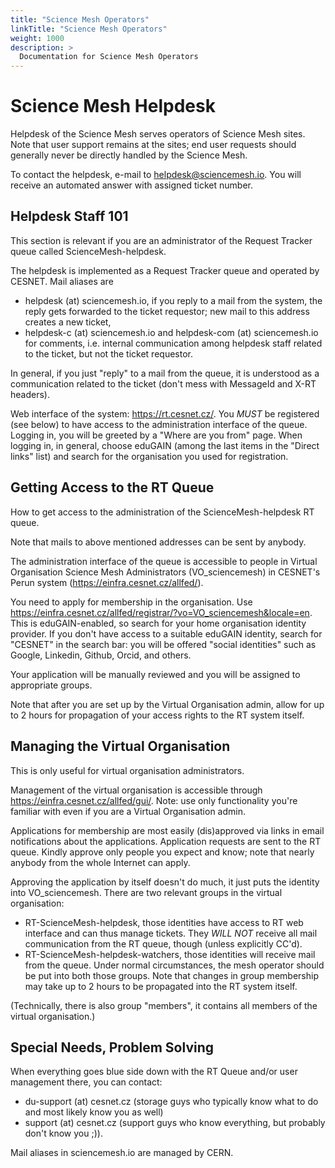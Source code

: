 ```yaml
---
title: "Science Mesh Operators"
linkTitle: "Science Mesh Operators"
weight: 1000
description: >
  Documentation for Science Mesh Operators
---
```


# Science Mesh Helpdesk

Helpdesk of the Science Mesh serves operators of Science Mesh sites. Note
that user support remains at the sites; end user requests should generally
never be directly handled by the Science Mesh.

To contact the helpdesk, e-mail to helpdesk@sciencemesh.io. You will
receive an automated answer with assigned ticket number.

## Helpdesk Staff 101

This section is relevant if you are an administrator of the Request Tracker
queue called ScienceMesh-helpdesk.

The helpdesk is implemented as a Request Tracker queue and operated by
CESNET. Mail aliases are
- helpdesk (at) sciencemesh.io, if you reply to a mail from the system, the
  reply gets forwarded to the ticket requestor; new mail to this address
  creates a new ticket,
- helpdesk-c (at) sciencemesh.io and helpdesk-com (at) sciencemesh.io for comments,
  i.e. internal communication among helpdesk staff related to the ticket,
  but not the ticket requestor.

In general, if you just "reply" to a mail from the queue, it is understood
as a communication related to the ticket (don't mess with MessageId and
X-RT headers).

Web interface of the system: https://rt.cesnet.cz/. You *MUST* be
registered (see below) to have access to the administration interface of
the queue. Logging in, you will be greeted by a "Where are you from" page.
When logging in, in general, choose eduGAIN (among the last items in the
"Direct links" list) and search for the organisation you used for
registration.

## Getting Access to the RT Queue

How to get access to the administration of the ScienceMesh-helpdesk RT
queue.

Note that mails to above mentioned addresses can be sent by anybody.

The administration interface of the queue is accessible to people in
Virtual Organisation Science Mesh Administrators (VO_sciencemesh) in
CESNET's Perun system (https://einfra.cesnet.cz/allfed/).

You need to apply for membership in the organisation. Use
https://einfra.cesnet.cz/allfed/registrar/?vo=VO_sciencemesh&locale=en.
This is eduGAIN-enabled, so search for your home organisation identity
provider. If you don't have access to a suitable eduGAIN identity, search
for "CESNET" in the search bar: you will be offered "social identities"
such as Google, Linkedin, Github, Orcid, and others.

Your application will be manually reviewed and you will be assigned to
appropriate groups.

Note that after you are set up by the Virtual Organisation admin, allow for
up to 2 hours for propagation of your access rights to the RT system
itself.

## Managing the Virtual Organisation

This is only useful for virtual organisation administrators.

Management of the virtual organisation is accessible through
https://einfra.cesnet.cz/allfed/gui/. Note: use only functionality you're
familiar with even if you are a Virtual Organisation admin.

Applications for membership are most easily (dis)approved via links in
email notifications about the applications. Application requests are sent
to the RT queue. Kindly approve only people you expect and know; note that
nearly anybody from the whole Internet can apply.

Approving the application by itself doesn't do much, it just puts the
identity into VO_sciencemesh. There are two relevant groups in the virtual
organisation:
- RT-ScienceMesh-helpdesk, those identities have access to RT web interface
  and can thus manage tickets. They *WILL NOT* receive all mail
  communication from the RT queue, though (unless explicitly CC'd).
- RT-ScienceMesh-helpdesk-watchers, those identities will receive mail from
  the queue.
Under normal circumstances, the mesh operator should be put into both those
groups. Note that changes in group membership may take up to 2 hours to be
propagated into the RT system itself.

(Technically, there is also group "members", it contains all members of the
virtual organisation.)

## Special Needs, Problem Solving

When everything goes blue side down with the RT Queue and/or user
management there, you can contact:
- du-support (at) cesnet.cz (storage guys who typically know what to do and
  most likely know you as well)
- support (at) cesnet.cz (support guys who know everything, but probably
  don't know you ;)).

Mail aliases in sciencemesh.io are managed by CERN.

